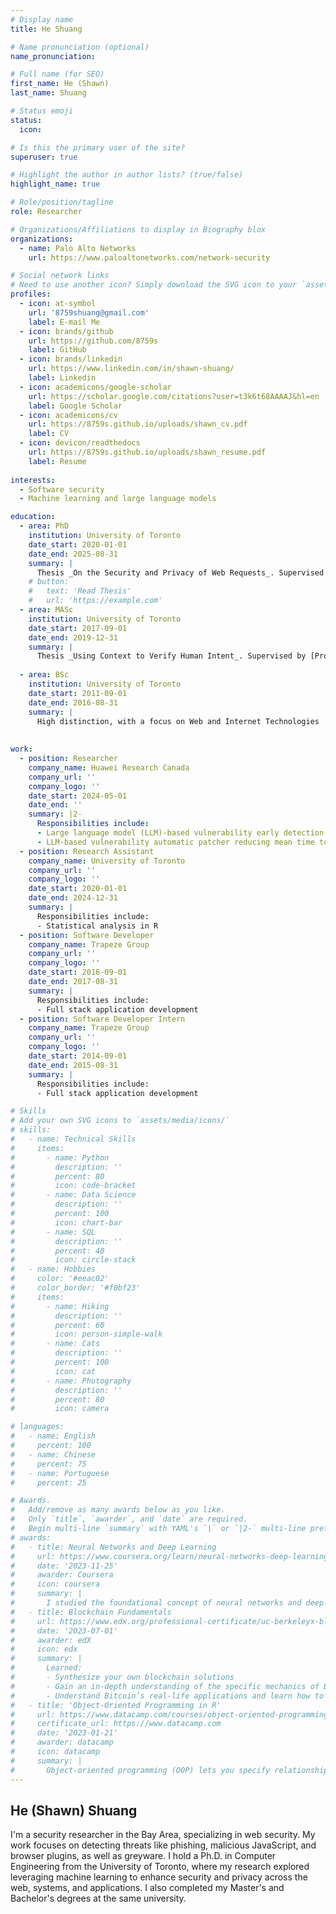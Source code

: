 ```yaml
---
# Display name
title: He Shuang

# Name pronunciation (optional)
name_pronunciation: 

# Full name (for SEO)
first_name: He (Shawn)
last_name: Shuang

# Status emoji
status:
  icon: 

# Is this the primary user of the site?
superuser: true

# Highlight the author in author lists? (true/false)
highlight_name: true

# Role/position/tagline
role: Researcher

# Organizations/Affiliations to display in Biography blox
organizations:
  - name: Palo Alto Networks
    url: https://www.paloaltonetworks.com/network-security

# Social network links
# Need to use another icon? Simply download the SVG icon to your `assets/media/icons/` folder.
profiles:
  - icon: at-symbol
    url: '8759shuang@gmail.com'
    label: E-mail Me
  - icon: brands/github
    url: https://github.com/8759s
    label: GitHub
  - icon: brands/linkedin
    url: https://www.linkedin.com/in/shawn-shuang/
    label: Linkedin
  - icon: academicons/google-scholar
    url: https://scholar.google.com/citations?user=t3k6t68AAAAJ&hl=en
    label: Google Scholar
  - icon: academicons/cv
    url: https://8759s.github.io/uploads/shawn_cv.pdf
    label: CV
  - icon: devicon/readthedocs
    url: https://8759s.github.io/uploads/shawn_resume.pdf
    label: Resume
  
interests:
  - Software security
  - Machine learning and large language models

education:
  - area: PhD 
    institution: University of Toronto
    date_start: 2020-01-01
    date_end: 2025-08-31
    summary: |
      Thesis _On the Security and Privacy of Web Requests_. Supervised by [Prof David Lie](https://security.csl.toronto.edu/). Presented papers at conferences such as NDSS and DSN and journals such as CSUR.
    # button:
    #   text: 'Read Thesis'
    #   url: 'https://example.com'
  - area: MASc 
    institution: University of Toronto
    date_start: 2017-09-01
    date_end: 2019-12-31
    summary: |
      Thesis _Using Context to Verify Human Intent_. Supervised by [Prof David Lie](https://security.csl.toronto.edu/). Presented at ApSys 2019. 
      
  - area: BSc
    institution: University of Toronto
    date_start: 2011-09-01
    date_end: 2016-08-31
    summary: |
      High distinction, with a focus on Web and Internet Technologies
      
      
work:
  - position: Researcher
    company_name: Huawei Research Canada
    company_url: ''
    company_logo: ''
    date_start: 2024-05-01
    date_end: ''
    summary: |2-
      Responsibilities include:
      - Large language model (LLM)-based vulnerability early detection framework reducing vulnerability acknowledge time 
      - LLM-based vulnerability automatic patcher reducing mean time to respond (MTTR)
  - position: Research Assistant 
    company_name: University of Toronto
    company_url: ''
    company_logo: ''
    date_start: 2020-01-01
    date_end: 2024-12-31
    summary: |
      Responsibilities include:
      - Statistical analysis in R
  - position: Software Developer
    company_name: Trapeze Group 
    company_url: ''
    company_logo: ''
    date_start: 2016-09-01
    date_end: 2017-08-31
    summary: |
      Responsibilities include:
      - Full stack application development 
  - position: Software Developer Intern
    company_name: Trapeze Group 
    company_url: ''
    company_logo: ''
    date_start: 2014-09-01
    date_end: 2015-08-31
    summary: |
      Responsibilities include:
      - Full stack application development 

# Skills
# Add your own SVG icons to `assets/media/icons/`
# skills:
#   - name: Technical Skills
#     items:
#       - name: Python
#         description: ''
#         percent: 80
#         icon: code-bracket
#       - name: Data Science
#         description: ''
#         percent: 100
#         icon: chart-bar
#       - name: SQL
#         description: ''
#         percent: 40
#         icon: circle-stack
#   - name: Hobbies
#     color: '#eeac02'
#     color_border: '#f0bf23'
#     items:
#       - name: Hiking
#         description: ''
#         percent: 60
#         icon: person-simple-walk
#       - name: Cats
#         description: ''
#         percent: 100
#         icon: cat
#       - name: Photography
#         description: ''
#         percent: 80
#         icon: camera

# languages:
#   - name: English
#     percent: 100
#   - name: Chinese
#     percent: 75
#   - name: Portuguese
#     percent: 25

# Awards.
#   Add/remove as many awards below as you like.
#   Only `title`, `awarder`, and `date` are required.
#   Begin multi-line `summary` with YAML's `|` or `|2-` multi-line prefix and indent 2 spaces below.
# awards:
#   - title: Neural Networks and Deep Learning
#     url: https://www.coursera.org/learn/neural-networks-deep-learning
#     date: '2023-11-25'
#     awarder: Coursera
#     icon: coursera
#     summary: |
#       I studied the foundational concept of neural networks and deep learning. By the end, I was familiar with the significant technological trends driving the rise of deep learning; build, train, and apply fully connected deep neural networks; implement efficient (vectorized) neural networks; identify key parameters in a neural network’s architecture; and apply deep learning to your own applications.
#   - title: Blockchain Fundamentals
#     url: https://www.edx.org/professional-certificate/uc-berkeleyx-blockchain-fundamentals
#     date: '2023-07-01'
#     awarder: edX
#     icon: edx
#     summary: |
#       Learned:
#       - Synthesize your own blockchain solutions
#       - Gain an in-depth understanding of the specific mechanics of Bitcoin
#       - Understand Bitcoin’s real-life applications and learn how to attack and destroy Bitcoin, Ethereum, smart contracts and Dapps, and alternatives to Bitcoin’s Proof-of-Work consensus algorithm
#   - title: 'Object-Oriented Programming in R'
#     url: https://www.datacamp.com/courses/object-oriented-programming-with-s3-and-r6-in-r
#     certificate_url: https://www.datacamp.com
#     date: '2023-01-21'
#     awarder: datacamp
#     icon: datacamp
#     summary: |
#       Object-oriented programming (OOP) lets you specify relationships between functions and the objects that they can act on, helping you manage complexity in your code. This is an intermediate level course, providing an introduction to OOP, using the S3 and R6 systems. S3 is a great day-to-day R programming tool that simplifies some of the functions that you write. R6 is especially useful for industry-specific analyses, working with web APIs, and building GUIs.
---
```


## He (Shawn) Shuang

I'm a security researcher in the Bay Area, specializing in web security. My work focuses on detecting threats like phishing, malicious JavaScript, and browser plugins, as well as greyware. I hold a Ph.D. in Computer Engineering from the University of Toronto, where my research explored leveraging machine learning to enhance security and privacy across the web, systems, and applications. I also completed my Master's and Bachelor's degrees at the same university.